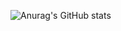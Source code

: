 ![Anurag's GitHub stats](https://github-readme-stats.vercel.app/api?username=T0myyde&hide=contribs,prs)
